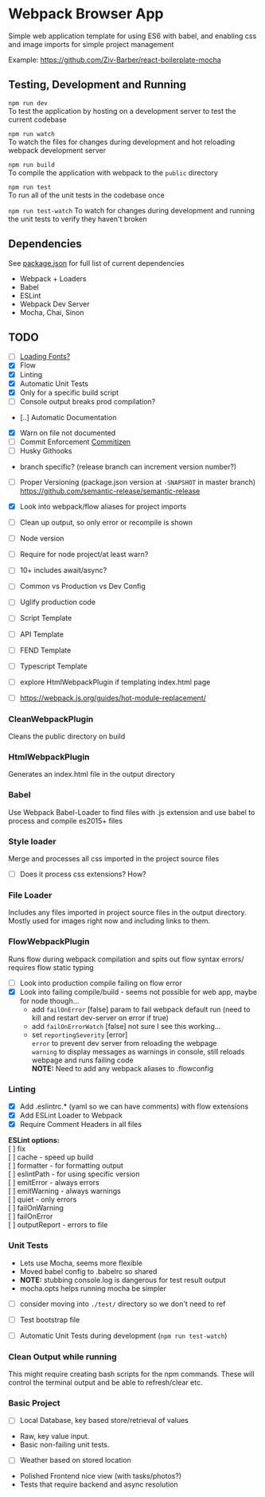 # Webpack Browser App

Simple web application template for using ES6 with babel, and enabling css and image imports for simple project management

Example: https://github.com/Ziv-Barber/react-boilerplate-mocha

## Testing, Development and Running

`npm run dev`  
To test the application by hosting on a development server to test the current codebase

`npm run watch`  
To watch the files for changes during development and hot reloading webpack
development server

`npm run build`  
To compile the application with webpack to the `public` directory

`npm run test`  
To run all of the unit tests in the codebase once

`npm run test-watch`
To watch for changes during development and running the unit tests to verify they haven't
broken


## Dependencies
See [package.json]() for full list of current dependencies
 - Webpack + Loaders
 - Babel
 - ESLint
 - Webpack Dev Server
 - Mocha, Chai, Sinon


## TODO
 - [ ] [Loading Fonts?](https://webpack.js.org/guides/asset-management/#loading-fonts)  
 - [x] Flow  
 - [x] Linting  
 - [x] Automatic Unit Tests  
  - [x] Only for a specific build script
  - [ ] Console output breaks prod compilation?  
 - [..] Automatic Documentation  
  - [x] Warn on file not documented  
 - [ ] Commit Enforcement [Commitizen](http://commitizen.github.io/cz-cli/)
 - [ ] Husky Githooks  
  - branch specific? (release branch can increment version number?)  
 - [ ] Proper Versioning (package.json version at `-SNAPSHOT` in master branch) https://github.com/semantic-release/semantic-release    
 - [x] Look into webpack/flow aliases for project imports  
 - [ ] Clean up output, so only error or recompile is shown  
 - [ ] Node version  
  - [ ] Require for node project/at least warn?  
  - [ ] 10+ includes await/async?  
 - [ ] Common vs Production vs Dev Config  
 - [ ] Uglify production code  


 - [ ] Script Template  
 - [ ] API Template  
 - [ ] FEND Template  
 - [ ] Typescript Template   
 - [ ] explore HtmlWebpackPlugin if templating index.html page  
 - [ ] https://webpack.js.org/guides/hot-module-replacement/  


### CleanWebpackPlugin
Cleans the public directory on build

### HtmlWebpackPlugin
Generates an index.html file in the output directory

### Babel
Use Webpack Babel-Loader to find files with .js extension and use babel to process and compile es2015+ files

### Style loader
Merge and processes all css imported in the project source files  
 - [ ] Does it process css extensions? How?

### File Loader
Includes any files imported in project source files in the output directory. Mostly used for images right now and including links to them.


### FlowWebpackPlugin
Runs flow during webpack compilation and spits out flow syntax errors/ requires flow static typing  
  - [ ] Look into production compile failing on flow error  
  - [x] Look into failing compile/build - seems not possible for web app, maybe for node though...   
    - add `failOnError` [false] param to fail webpack default run (need to kill and restart dev-server on error if true)  
    - add `failOnErrorWatch` [false] not sure I see this working...
    - set `reportingSeverity` [error]  
      `error` to prevent dev server from reloading the webpage  
      `warning` to display messages as warnings in console, still reloads webpage and runs failing code  
**NOTE:** Need to add any webpack aliases to .flowconfig  

### Linting  
 - [x] Add .eslintrc.* (yaml so we can have comments) with flow extensions   
 - [x] Add ESLint Loader to Webpack  
  - [x] Require Comment Headers in all files  

**ESLint options:**  
  [ ] fix  
  [ ] cache - speed up build  
  [ ] formatter - for formatting output  
  [ ] eslintPath - for using specific version  
  [ ] emitError - always errors  
  [ ] emitWarning - always warnings  
  [ ] quiet - only errors  
  [ ] failOnWarning  
  [ ] failOnError  
  [ ] outputReport - errors to file  

### Unit Tests
 - Lets use Mocha, seems more flexible  
 - Moved babel config to .babelrc so shared  
 - **NOTE:** stubbing console.log is dangerous for test result output  
 - mocha.opts helps running mocha be simpler  
  - [ ] consider moving into `./test/` directory so we don't need to ref  
 - [ ] Test bootstrap file  
 - [ ] Automatic Unit Tests during development (`npm run test-watch`)


### Clean Output while running
  This might require creating bash scripts for the npm commands. These will control the terminal output and be able to refresh/clear etc.


### Basic Project
 - [ ] Local Database, key based store/retrieval of values
  - Raw, key value input.
  - Basic non-failing unit tests.
 - [ ] Weather based on stored location
  - Polished Frontend nice view (with tasks/photos?)
  - Tests that require backend and async resolution
